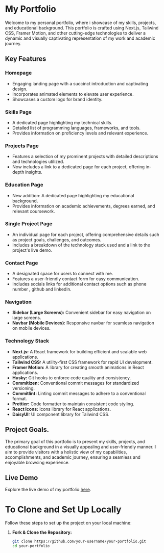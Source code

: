 # My Portfolio

Welcome to my personal portfolio, where i showcase of my skills, projects, and educational background. This portfolio is crafted using Next.js, Tailwind CSS, Framer Motion, and other cutting-edge technologies to deliver a dynamic and visually captivating representation of my work and academic journey.

## Key Features

### Homepage

- Engaging landing page with a succinct introduction and captivating design.
- Incorporates animated elements to elevate user experience.
- Showcases a custom logo for brand identity.

### Skills Page

- A dedicated page highlighting my technical skills.
- Detailed list of programming languages, frameworks, and tools.
- Provides information on proficiency levels and relevant experience.

### Projects Page

- Features a selection of my prominent projects with detailed descriptions and technologies utilized.
- Now includes a link to a dedicated page for each project, offering in-depth insights.

### Education Page

- New addition: A dedicated page highlighting my educational background.
- Provides information on academic achievements, degrees earned, and relevant coursework.

### Single Project Page

- An individual page for each project, offering comprehensive details such as project goals, challenges, and outcomes.
- Includes a breakdown of the technology stack used and a link to the project's live demo.

### Contact Page

- A designated space for users to connect with me.
- Features a user-friendly contact form for easy communication.
- Includes socials links for additional contact options such as phone number , github and linkedIn.

### Navigation

- **Sidebar (Large Screens):** Convenient sidebar for easy navigation on large screens.
- **Navbar (Mobile Devices):** Responsive navbar for seamless navigation on mobile devices.

### Technology Stack

- **Next.js:** A React framework for building efficient and scalable web applications.
- **Tailwind CSS:** A utility-first CSS framework for rapid UI development.
- **Framer Motion:** A library for creating smooth animations in React applications.
- **Husky:** Git hooks to enforce code quality and consistency.
- **Commitizen:** Conventional commit messages for standardized versioning.
- **Commitlint:** Linting commit messages to adhere to a conventional format.
- **Prettier:** Code formatter to maintain consistent code styling.
- **React Icons:** Icons library for React applications.
- **DaisyUI:** UI component library for Tailwind CSS.

## Project Goals.

The primary goal of this portfolio is to present my skills, projects, and educational background in a visually appealing and user-friendly manner. I aim to provide visitors with a holistic view of my capabilities, accomplishments, and academic journey, ensuring a seamless and enjoyable browsing experience.

## Live Demo

Explore the live demo of my portfolio [here](https://faroukzemmouri.vercel.app/).

# To Clone and Set Up Locally

Follow these steps to set up the project on your local machine:

1. **Fork & Clone the Repository:**

   ```bash
   git clone https://github.com/your-username/your-portfolio.git
   cd your-portfolio
   ```
